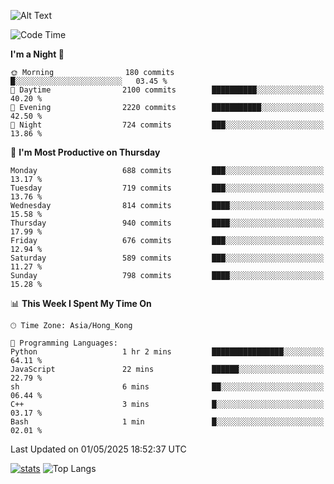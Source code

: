![Alt Text](https://media.tenor.com/3Gehha8RO-sAAAAC/goose-dance.gif)

<!--START_SECTION:waka-->
![Code Time](http://img.shields.io/badge/Code%20Time-446%20hrs%2040%20mins-blue)

**I'm a Night 🦉** 

```text
🌞 Morning                180 commits         █░░░░░░░░░░░░░░░░░░░░░░░░   03.45 % 
🌆 Daytime                2100 commits        ██████████░░░░░░░░░░░░░░░   40.20 % 
🌃 Evening                2220 commits        ███████████░░░░░░░░░░░░░░   42.50 % 
🌙 Night                  724 commits         ███░░░░░░░░░░░░░░░░░░░░░░   13.86 % 
```
📅 **I'm Most Productive on Thursday** 

```text
Monday                   688 commits         ███░░░░░░░░░░░░░░░░░░░░░░   13.17 % 
Tuesday                  719 commits         ███░░░░░░░░░░░░░░░░░░░░░░   13.76 % 
Wednesday                814 commits         ████░░░░░░░░░░░░░░░░░░░░░   15.58 % 
Thursday                 940 commits         ████░░░░░░░░░░░░░░░░░░░░░   17.99 % 
Friday                   676 commits         ███░░░░░░░░░░░░░░░░░░░░░░   12.94 % 
Saturday                 589 commits         ███░░░░░░░░░░░░░░░░░░░░░░   11.27 % 
Sunday                   798 commits         ████░░░░░░░░░░░░░░░░░░░░░   15.28 % 
```


📊 **This Week I Spent My Time On** 

```text
🕑︎ Time Zone: Asia/Hong_Kong

💬 Programming Languages: 
Python                   1 hr 2 mins         ████████████████░░░░░░░░░   64.11 % 
JavaScript               22 mins             ██████░░░░░░░░░░░░░░░░░░░   22.79 % 
sh                       6 mins              ██░░░░░░░░░░░░░░░░░░░░░░░   06.44 % 
C++                      3 mins              █░░░░░░░░░░░░░░░░░░░░░░░░   03.17 % 
Bash                     1 min               █░░░░░░░░░░░░░░░░░░░░░░░░   02.01 % 
```


 Last Updated on 01/05/2025 18:52:37 UTC
<!--END_SECTION:waka-->
[![stats](https://github-readme-stats-rose-phi.vercel.app/api?username=jxncted&count_private=true)](https://github.com/jxncted/github-readme-stats)
![Top Langs](https://github-readme-stats-rose-phi.vercel.app/api/top-langs/?username=jxncted\&layout=compact&hide=c,assembly,jupyter%20notebook)
